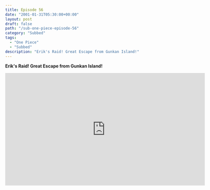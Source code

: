 ```yaml
---
title: Episode 56
date: "2001-01-31T05:30:00+00:00"
layout: post
draft: false
path: "/sub-one-piece-episode-56"
category: "Subbed"
tags:
  - "One Piece"
  - "Subbed"
description: "Erik's Raid! Great Escape from Gunkan Island!"
---
```


**Erik's Raid! Great Escape from Gunkan Island!**

<iframe width="640" height="360" src="https://www.rapidvideo.com/e/FXOAP26JZ1" frameborder="0" marginwidth=0 marginheight=0 scrolling=no allowfullscreen></iframe>

